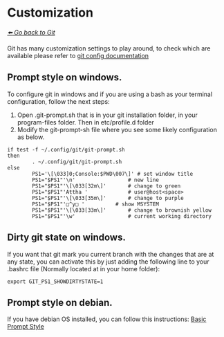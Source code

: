 # Customization

*[:arrow_left: Go back to Git](./GIT.md)*

Git has many customization settings to play around, to check which are available please refer to [git config documentation](https://git-scm.com/docs/git-config)

## Prompt style on windows.

To configure git in windows and if you are using a bash as your terminal configuration, follow the next steps:

1. Open .git-prompt.sh that is in your git installation folder, in your program-files folder. Then in etc/profile.d folder
2. Modify the git-prompt-sh file where you see some likely configuration as below.

```
if test -f ~/.config/git/git-prompt.sh
then
        . ~/.config/git/git-prompt.sh
else
        PS1='\[\033]0;Console:$PWD\007\]' # set window title
        PS1="$PS1"'\n'                 # new line
        PS1="$PS1"'\[\033[32m\]'       # change to green
        PS1="$PS1"'Attha '             # user@host<space>
        PS1="$PS1"'\[\033[35m\]'       # change to purple
        PS1="$PS1"'□^y□ '          # show MSYSTEM
        PS1="$PS1"'\[\033[33m\]'       # change to brownish yellow
        PS1="$PS1"'\w'                 # current working directory

```

## Dirty git state on windows.

If you want that git mark you current branch with the changes that are at any state, you can activate this by just adding the following line to your .bashrc file (Normally located at in your home folder): 

`export GIT_PS1_SHOWDIRTYSTATE=1`

## Prompt style on debian.

If you have debian OS installed, you can follow this instructions: [Basic Prompt Style](https://github.com/Atthaualpha/wiki-tools/blob/main/debian_tools/BASIC_PROMT_STYLE.md)

